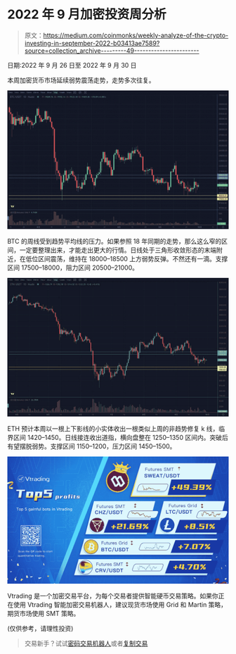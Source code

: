 # 2022 年 9 月加密投资周分析

> 原文：<https://medium.com/coinmonks/weekly-analyze-of-the-crypto-investing-in-september-2022-b03413ae7589?source=collection_archive---------49----------------------->

日期:2022 年 9 月 26 日至 2022 年 9 月 30 日

本周加密货币市场延续弱势震荡走势，走势多次往复。

![](img/3e2be7f39f3b12866c170b569646c863.png)

BTC 的周线受到趋势平均线的压力。如果参照 18 年同期的走势，那么这么窄的区间，一定要整理出来，才能走出更大的行情。日线处于三角形收敛形态的末端附近，在低位区间震荡，维持在 18000–18500 上方弱势反弹。不然还有一滴。支撑区间 17500–18000，阻力区间 20500–21000。

![](img/ea6065dc7b09b9bebfdcef7da4fe6e59.png)

ETH 预计本周以一根上下影线的小实体收出一根类似上周的非趋势修复 k 线，临界区间 1420–1450。日线接连收出道指，横向盘整在 1250–1350 区间内。突破后有望摆脱弱势。支撑区间 1150–1200，压力区间 1450–1500。

![](img/d2adad54de019e13ac989be9617aaee9.png)

Vtrading 是一个加密交易平台，为每个交易者提供智能硬币交易策略。如果你正在使用 Vtrading 智能加密交易机器人，建议现货市场使用 Grid 和 Martin 策略，期货市场使用 SMT 策略。

(仅供参考，请理性投资)

> 交易新手？试试[密码交易机器人](/coinmonks/crypto-trading-bot-c2ffce8acb2a)或者[复制交易](/coinmonks/top-10-crypto-copy-trading-platforms-for-beginners-d0c37c7d698c)